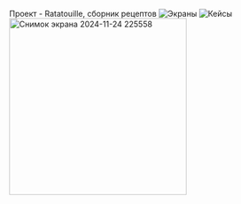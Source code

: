 Проект - Ratatouille, сборник рецептов
![Экраны](https://github.com/user-attachments/assets/043e382a-2685-4e6f-8fd2-d5d747e92dc9)
![Кейсы](https://github.com/user-attachments/assets/8dc16e6f-73d3-41ae-8db5-560efb3c22ab)
<img width="320" alt="Снимок экрана 2024-11-24 225558" src="https://github.com/user-attachments/assets/b16a903b-c37b-43f3-83d3-e60ab735b7b8">

